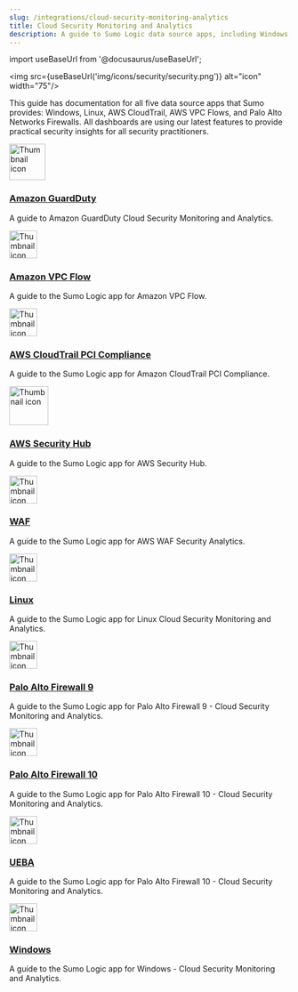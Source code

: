 ```yaml
---
slug: /integrations/cloud-security-monitoring-analytics
title: Cloud Security Monitoring and Analytics
description: A guide to Sumo Logic data source apps, including Windows, Linux, AWS CloudTrail, AWS VPC Flows, and Palo Alto Networks Firewalls.
---
```


import useBaseUrl from '@docusaurus/useBaseUrl';

<img src={useBaseUrl('img/icons/security/security.png')} alt="icon" width="75"/>

This guide has documentation for all five data source apps that Sumo provides: Windows, Linux, AWS CloudTrail, AWS VPC Flows, and Palo Alto Networks Firewalls. All dashboards are using our latest features to provide practical security insights for all security practitioners.

<div className="box-wrapper" markdown="1">
<div className="box box1 card">
  <div className="container">
  <img src={useBaseUrl('img/integrations/cloud-security-monitoring-analytics/guardduty.png')} alt="Thumbnail icon" width="65"/>
  <h3><a href="/docs/integrations/cloud-security-monitoring-analytics/">Amazon GuardDuty</a></h3>
  <p>A guide to Amazon GuardDuty Cloud Security Monitoring and Analytics.</p>
  </div>
</div>
<div className="box box2 card">
  <div className="container">
  <img src={useBaseUrl('img/integrations/cloud-security-monitoring-analytics/SecMon_AWS_VPCFlow.png')} alt="Thumbnail icon" width="50"/>
  <h3><a href="/docs/integrations/cloud-security-monitoring-analytics/">Amazon VPC Flow</a></h3>
  <p>A guide to the Sumo Logic app for Amazon VPC Flow.</p>
  </div>
</div>
    <div className="box box3 card">
      <div className="container">
      <img src={useBaseUrl('img/integrations/cloud-security-monitoring-analytics/CloudTrail_PCI_Compliance.png')} alt="Thumbnail icon" width="50"/>
      <h3><a href="/docs/integrations/cloud-security-monitoring-analytics/">AWS CloudTrail PCI Compliance</a></h3>
      <p>A guide to the Sumo Logic app for Amazon CloudTrail PCI Compliance.</p>
      </div>
    </div>
    <div className="box box4 card">
      <div className="container">
      <img src={useBaseUrl('img/integrations/cloud-security-monitoring-analytics/security-qs.png')} alt="Thumbnail icon" width="70"/>
      <h3><a href="/docs/integrations/dcloud-security-monitoring-analytics/">AWS Security Hub</a></h3>
      <p>A guide to the Sumo Logic app for AWS Security Hub.</p>
      </div>
    </div>
    <div className="box box5 card">
      <div className="container">
      <img src={useBaseUrl('img/integrations/cloud-security-monitoring-analytics/waf.png')} alt="Thumbnail icon" width="50"/>
      <h3><a href="/docs/integrations/cloud-security-monitoring-analytics/">WAF</a></h3>
      <p>A guide to the Sumo Logic app for AWS WAF Security Analytics.</p>
      </div>
    </div>
    <div className="box box6 card">
      <div className="container">
      <img src={useBaseUrl('img/integrations/cloud-security-monitoring-analytics/SecMon_Linux.png')} alt="Thumbnail icon" width="50"/>
      <h3><a href="/docs/integrations/cloud-security-monitoring-analytics/">Linux</a></h3>
      <p>A guide to the Sumo Logic app for Linux Cloud Security Monitoring and Analytics.</p>
      </div>
    </div>
    <div className="box box7 card">
      <div className="container">
      <img src={useBaseUrl('img/integrations/cloud-security-monitoring-analytics/SecMon_PAN.png')} alt="Thumbnail icon" width="50"/>
      <h3><a href="/docs/integrations/cloud-security-monitoring-analytics/">Palo Alto Firewall 9</a></h3>
      <p>A guide to the Sumo Logic app for Palo Alto Firewall 9 - Cloud Security Monitoring and Analytics.</p>
      </div>
    </div>
    <div className="box box8 card">
      <div className="container">
      <img src={useBaseUrl('img/integrations/cloud-security-monitoring-analytics/SecMon_PAN.png')} alt="Thumbnail icon" width="50"/>
      <h3><a href="/docs/integrations/cloud-security-monitoring-analytics/">Palo Alto Firewall 10</a></h3>
      <p>A guide to the Sumo Logic app for Palo Alto Firewall 10 - Cloud Security Monitoring and Analytics.</p>
      </div>
    </div>
    <div className="box box9 card">
      <div className="container">
      <img src={useBaseUrl('img/integrations/cloud-security-monitoring-analytics/ueba.png')} alt="Thumbnail icon" width="50"/>
      <h3><a href="/docs/integrations/cloud-security-monitoring-analytics/">UEBA</a></h3>
      <p>A guide to the Sumo Logic app for Palo Alto Firewall 10 - Cloud Security Monitoring and Analytics.</p>
      </div>
    </div>
    <div className="box box10 card">
      <div className="container">
      <img src={useBaseUrl('img/integrations/cloud-security-monitoring-analytics/SecMon_Windows.png')} alt="Thumbnail icon" width="50"/>
      <h3><a href="/docs/integrations/cloud-security-monitoring-analytics/">Windows</a></h3>
      <p>A guide to the Sumo Logic app for Windows - Cloud Security Monitoring and Analytics.</p>
      </div>
    </div>
  </div>
